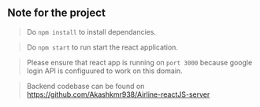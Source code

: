 ## Note for the project

>Do `npm install` to install dependancies.

> Do `npm start` to run start the react application.

> Please ensure that react app is running on `port 3000` because google login API is configuured to work on this domain.

> Backend codebase can be found on https://github.com/Akashkmr938/Airline-reactJS-server
